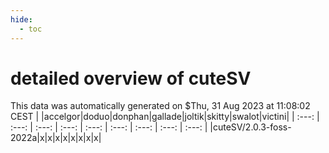```yaml
---
hide:
  - toc
---
```


detailed overview of cuteSV
===========================


This data was automatically generated on $Thu, 31 Aug 2023 at 11:08:02 CEST
| |accelgor|doduo|donphan|gallade|joltik|skitty|swalot|victini|
| :---: | :---: | :---: | :---: | :---: | :---: | :---: | :---: | :---: |
|cuteSV/2.0.3-foss-2022a|x|x|x|x|x|x|x|x|

